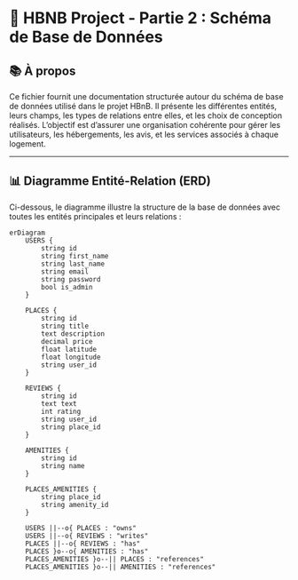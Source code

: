 # 📘 HBNB Project - Partie 2 : Schéma de Base de Données

## 📚 À propos

Ce fichier fournit une documentation structurée autour du schéma de base de données utilisé dans le projet HBnB. Il présente les différentes entités, leurs champs, les types de relations entre elles, et les choix de conception réalisés. L’objectif est d’assurer une organisation cohérente pour gérer les utilisateurs, les hébergements, les avis, et les services associés à chaque logement.

---

## 📊 Diagramme Entité-Relation (ERD)

Ci-dessous, le diagramme illustre la structure de la base de données avec toutes les entités principales et leurs relations :

```mermaid
erDiagram
    USERS {
        string id
        string first_name
        string last_name
        string email
        string password
        bool is_admin
    }

    PLACES {
        string id
        string title
        text description
        decimal price
        float latitude
        float longitude
        string user_id
    }

    REVIEWS {
        string id
        text text
        int rating
        string user_id
        string place_id
    }

    AMENITIES {
        string id
        string name
    }

    PLACES_AMENITIES {
        string place_id
        string amenity_id
    }

    USERS ||--o{ PLACES : "owns"
    USERS ||--o{ REVIEWS : "writes"
    PLACES ||--o{ REVIEWS : "has"
    PLACES }o--o{ AMENITIES : "has"
    PLACES_AMENITIES }o--|| PLACES : "references"
    PLACES_AMENITIES }o--|| AMENITIES : "references"
